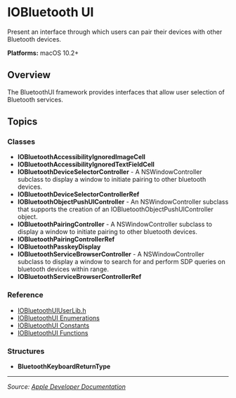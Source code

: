 # IOBluetooth UI

Present an interface through which users can pair their devices with other Bluetooth devices.

**Platforms:** macOS 10.2+

## Overview

The BluetoothUI framework provides interfaces that allow user selection of Bluetooth services.

## Topics

### Classes
- **IOBluetoothAccessibilityIgnoredImageCell**
- **IOBluetoothAccessibilityIgnoredTextFieldCell**
- **IOBluetoothDeviceSelectorController** - A NSWindowController subclass to display a window to initiate pairing to other bluetooth devices.
- **IOBluetoothDeviceSelectorControllerRef**
- **IOBluetoothObjectPushUIController** - An NSWindowController subclass that supports the creation of an IOBluetoothObjectPushUIController object.
- **IOBluetoothPairingController** - A NSWindowController subclass to display a window to initiate pairing to other bluetooth devices.
- **IOBluetoothPairingControllerRef**
- **IOBluetoothPasskeyDisplay**
- **IOBluetoothServiceBrowserController** - A NSWindowController subclass to display a window to search for and perform SDP queries on bluetooth devices within range.
- **IOBluetoothServiceBrowserControllerRef**

### Reference
- [IOBluetoothUIUserLib.h](https://developer.apple.com/documentation/iobluetoothui/iobluetoothuiuserlib_h)
- [IOBluetoothUI Enumerations](https://developer.apple.com/documentation/iobluetoothui/iobluetoothui_enumerations)
- [IOBluetoothUI Constants](https://developer.apple.com/documentation/iobluetoothui/iobluetoothui_constants)
- [IOBluetoothUI Functions](https://developer.apple.com/documentation/iobluetoothui/iobluetoothui_functions)

### Structures
- **BluetoothKeyboardReturnType**

---

*Source: [Apple Developer Documentation](https://developer.apple.com/documentation/IOBluetoothUI)*